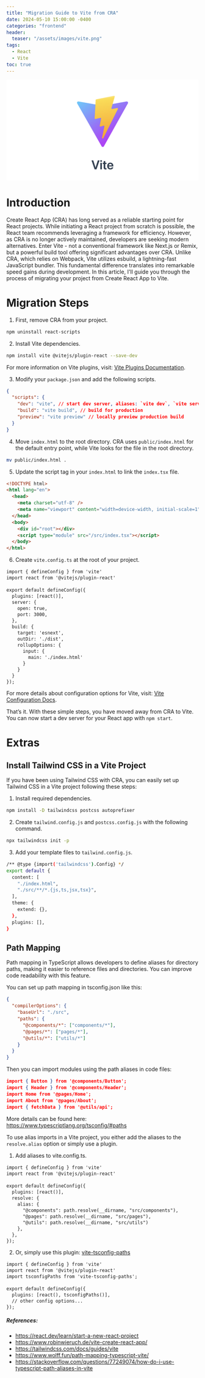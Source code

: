 ```yaml
---
title: "Migration Guide to Vite from CRA"
date: 2024-05-10 15:00:00 -0400
categories: "frontend"
header:
  teaser: "/assets/images/vite.png"
tags:
  - React
  - Vite
toc: true
---
```


![vite](/assets/images/vite.png)

# Introduction

Create React App (CRA) has long served as a reliable starting point for React projects. While initiating a React project from scratch is possible, the React team recommends leveraging a framework for efficiency. However, as CRA is no longer actively maintained, developers are seeking modern alternatives. Enter Vite - not a conventional framework like Next.js or Remix, but a powerful build tool offering significant advantages over CRA. Unlike CRA, which relies on Webpack, Vite utilizes esbuild, a lightning-fast JavaScript bundler. This fundamental difference translates into remarkable speed gains during development. In this article, I'll guide you through the process of migrating your project from Create React App to Vite.

# Migration Steps

1. First, remove CRA from your project.
  ```bash
  npm uninstall react-scripts
  ```

2. Install Vite dependencies.
  ```bash
  npm install vite @vitejs/plugin-react --save-dev
  ```
  For more information on Vite plugins, visit: [Vite Plugins Documentation](https://main.vitejs.dev/plugins/).

3. Modify your `package.json` and add the following scripts.
  ```json
  {
    "scripts": {
      "dev": "vite", // start dev server, aliases: `vite dev`, `vite serve`
      "build": "vite build", // build for production
      "preview": "vite preview" // locally preview production build
    }
  }
  ```

4. Move `index.html` to the root directory.
  CRA uses `public/index.html` for the default entry point, while Vite looks for the file in the root directory. 
  ```bash
  mv public/index.html .
  ```

5. Update the script tag in your `index.html` to link the `index.tsx` file.
  ```html
  <!DOCTYPE html>
  <html lang="en">
    <head>
      <meta charset="utf-8" />
      <meta name="viewport" content="width=device-width, initial-scale=1" />
    </head>
    <body>
      <div id="root"></div>
      <script type="module" src="/src/index.tsx"></script>
    </body>
  </html>
  ```

6. Create `vite.config.ts` at the root of your project.
  ```tsx
  import { defineConfig } from 'vite'
  import react from '@vitejs/plugin-react'

  export default defineConfig({
    plugins: [react()],
    server: {    
      open: true,
      port: 3000,
    },
    build: {
      target: 'esnext',
      outDir: './dist',
      rollupOptions: {
        input: {
          main: './index.html'
        }
      }
    }
  });
  ```
  For more details about configuration options for Vite, visit: [Vite Configuration Docs](https://vitejs.dev/config/).

That’s it. With these simple steps, you have moved away from CRA to Vite. You can now start a dev server for your React app with `npm start`.



# Extras

## Install Tailwind CSS in a Vite Project

If you have been using Tailwind CSS with CRA, you can easily set up Tailwind CSS in a Vite project following these steps:

1. Install required dependencies.
  ```bash
  npm install -D tailwindcss postcss autoprefixer
  ```

2. Create `tailwind.config.js` and `postcss.config.js` with the following command.
  ```bash
  npx tailwindcss init -p
  ```

3. Add your template files to `tailwind.config.js`.
  ```bash
  /** @type {import('tailwindcss').Config} */
  export default {
    content: [
      "./index.html",
      "./src/**/*.{js,ts,jsx,tsx}",
    ],
    theme: {
      extend: {},
    },
    plugins: [],
  }
  ```

## Path Mapping

Path mapping in TypeScript allows developers to define aliases for directory paths, making it easier to reference files and directories. You can improve code readability with this feature. 

You can set up path mapping in tsconfig.json like this:

```json
{
  "compilerOptions": {
    "baseUrl": "./src",
    "paths": {
      "@components/*": ["components/*"],
      "@pages/*": ["pages/*"],
      "@utils/*": ["utils/*"]
    }
  }
} 
```

Then you can import modules using the path aliases in code files:

```json
import { Button } from '@components/Button';
import { Header } from '@components/Header';
import Home from '@pages/Home';
import About from '@pages/About';
import { fetchData } from '@utils/api';
```

More details can be found here: <https://www.typescriptlang.org/tsconfig/#paths>

To use alias imports in a Vite project, you either add the aliases to the `resolve.alias` option or simply use a plugin.

1. Add aliases to vite.config.ts.
  ```tsx
  import { defineConfig } from 'vite'
  import react from '@vitejs/plugin-react'

  export default defineConfig({
    plugins: [react()],
    resolve: {
      alias: {
        "@components": path.resolve(__dirname, "src/components"),
        "@pages": path.resolve(__dirname, "src/pages"),
        "@utils": path.resolve(__dirname, "src/utils")
      },
    },
  });
  ```

2. Or, simply use this plugin: [vite-tsconfig-paths](https://www.npmjs.com/package/vite-tsconfig-paths)
  ```tsx
  import { defineConfig } from 'vite'
  import react from '@vitejs/plugin-react'
  import tsconfigPaths from 'vite-tsconfig-paths';

  export default defineConfig({
    plugins: [react(), tsconfigPaths()],
    // other config options...
  });
  ```


##### References:
- <https://react.dev/learn/start-a-new-react-project>
- <https://www.robinwieruch.de/vite-create-react-app/>
- <https://tailwindcss.com/docs/guides/vite>
- <https://www.wolff.fun/path-mapping-typescript-vite/>
- <https://stackoverflow.com/questions/77249074/how-do-i-use-typescript-path-aliases-in-vite>